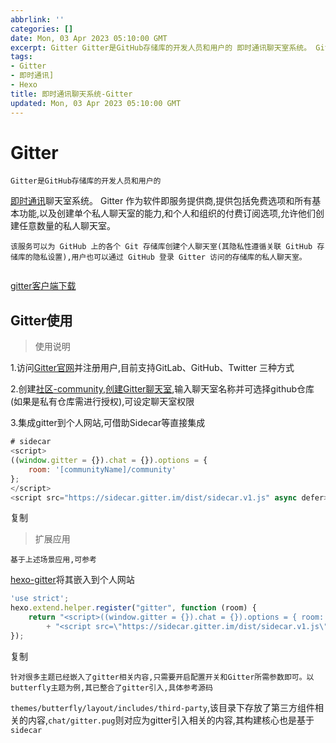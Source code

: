 ```yaml
---
abbrlink: ''
categories: []
date: Mon, 03 Apr 2023 05:10:00 GMT
excerpt: Gitter Gitter是GitHub存储库的开发人员和用户的 即时通讯聊天室系统。 Gitter 作为软件即服务提供商,提供包括免费选项和所有基本功能,以及创建单个私人聊天室的能力,和个人和组织的...
tags:
- Gitter
- 即时通讯]
- Hexo
title: 即时通讯聊天系统-Gitter
updated: Mon, 03 Apr 2023 05:10:00 GMT
---
```

# Gitter

```
Gitter是GitHub存储库的开发人员和用户的
```

[即时通讯](https://cloud.tencent.com/product/im?from=20065&from_column=20065)聊天室系统。 Gitter 作为软件即服务提供商,提供包括免费选项和所有基本功能,以及创建单个私人聊天室的能力,和个人和组织的付费订阅选项,允许他们创建任意数量的私人聊天室。

```
该服务可以为 GitHub 上的各个 Git 存储库创建个人聊天室(其隐私性遵循关联 GitHub 存储库的隐私设置),用户也可以通过 GitHub 登录 Gitter 访问的存储库的私人聊天室。
```


```
```

[gitter客户端下载](https://gitter.im/home)

## Gitter使用

> 使用说明

1.访问[Gitter官网](https://gitter.im/)并注册用户,目前支持GitLab、GitHub、Twitter 三种方式

2.创建[社区-community](https://gitter.im/gitter/gitter#createcommunity),[创建Gitter聊天室](https://gitter.im/gitter/gitter#createroom),输入聊天室名称并可选择github仓库(如果是私有仓库需进行授权),可设定聊天室权限

3.集成gitter到个人网站,可借助Sidecar等直接集成

```javascript
# sidecar
<script>
((window.gitter = {}).chat = {}).options = {
	room: '[communityName]/community'
};
</script>
<script src="https://sidecar.gitter.im/dist/sidecar.v1.js" async defer></script>
```

复制

> 扩展应用

```
基于上述场景应用,可参考
```

[hexo-gitter](https://github.com/wshunli/hexo-gitter)将其嵌入到个人网站

```javascript
'use strict';
hexo.extend.helper.register("gitter", function (room) {
    return "<script>((window.gitter = {}).chat = {}).options = { room: '" + room + "'};</script>"
        + "<script src=\"https://sidecar.gitter.im/dist/sidecar.v1.js\" async defer></script>";
});
```

复制

```
针对很多主题已经嵌入了gitter相关内容,只需要开启配置开关和Gitter所需参数即可。以butterfly主题为例,其已整合了gitter引入,具体参考源码
```

`themes/butterfly/layout/includes/third-party`,该目录下存放了第三方组件相关的内容,`chat/gitter.pug`则对应为gitter引入相关的内容,其构建核心也是基于`sidecar`
